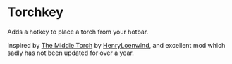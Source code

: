 # Torchkey

Adds a hotkey to place a torch from your hotbar.

Inspired by [The Middle Torch](https://www.curseforge.com/minecraft/mc-mods/the-middle-torch) by [HenryLoenwind](https://www.curseforge.com/members/henryloenwind/followers), and excellent mod which sadly has not been updated for over a year.
